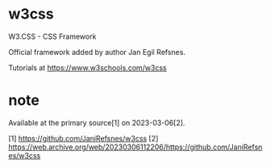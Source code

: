 # w3css
W3.CSS - CSS Framework

Official framework added by author Jan Egil Refsnes.

Tutorials at https://www.w3schools.com/w3css

# note

Available at the primary source[1] on 2023-03-06[2].

[1] https://github.com/JaniRefsnes/w3css
[2] https://web.archive.org/web/20230306112206/https://github.com/JaniRefsnes/w3css
